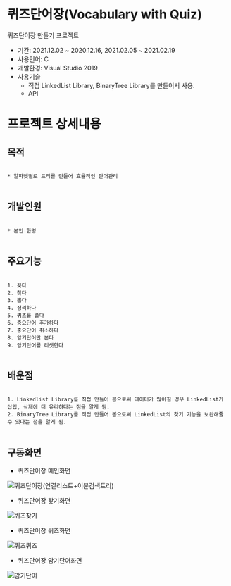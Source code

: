 # 퀴즈단어장(Vocabulary with Quiz)
퀴즈단어장 만들기 프로젝트

* 기간: 2021.12.02 ~ 2020.12.16, 2021.02.05 ~ 2021.02.19
* 사용언어: C
* 개발환경: Visual Studio 2019
* 사용기술 
  - 직접 LinkedList Library, BinaryTree Library를 만들어서 사용.
  - API

프로젝트 상세내용
=============
목적
-------------
<pre>
<code>
* 알파벳별로 트리를 만들어 효율적인 단어관리
</code>
</pre>

개발인원
-------------
<pre>
<code>
* 본인 한명
</code>
</pre>

주요기능
-------------
<pre>
<code>
1. 꽂다
2. 찾다
3. 뽑다
4. 정리하다
5. 퀴즈를 풀다
6. 중요단어 추가하다
7. 중요단어 취소하다
8. 암기단어만 본다
9. 암기단어를 리셋한다
</code>
</pre>


배운점
-------------
<pre>
<code>
1. Linkedlist Library를 직접 만들어 봄으로써 데이터가 많아질 경우 LinkedList가 삽입, 삭제에 더 유리하다는 점을 알게 됨.
2. BinaryTree Library를 직접 만들어 봄으로써 LinkedList의 찾기 기능을 보완해줄 수 있다는 점을 알게 됨.
</code>
</pre>

구동화면
-------------
* 퀴즈단어장 메인화면

![퀴즈단어장(연결리스트+이분검색트리)](https://user-images.githubusercontent.com/63482037/130323839-0287708b-f572-4afd-9d29-c1b774d9a233.PNG)


* 퀴즈단어장 찾기화면

![퀴즈찾기](https://user-images.githubusercontent.com/63482037/130323849-2f5b4a23-bea4-4dfd-a957-1d357725faef.PNG)


* 퀴즈단어장 퀴즈화면

![퀴즈퀴즈](https://user-images.githubusercontent.com/63482037/130323855-5afdc68c-5d07-418e-9d1d-497c2c0c7a2b.PNG)


* 퀴즈단어장 암기단어화면

![암기단어](https://user-images.githubusercontent.com/63482037/130323860-3f1be9ba-30ef-4398-85a4-abc407145fb8.PNG)




